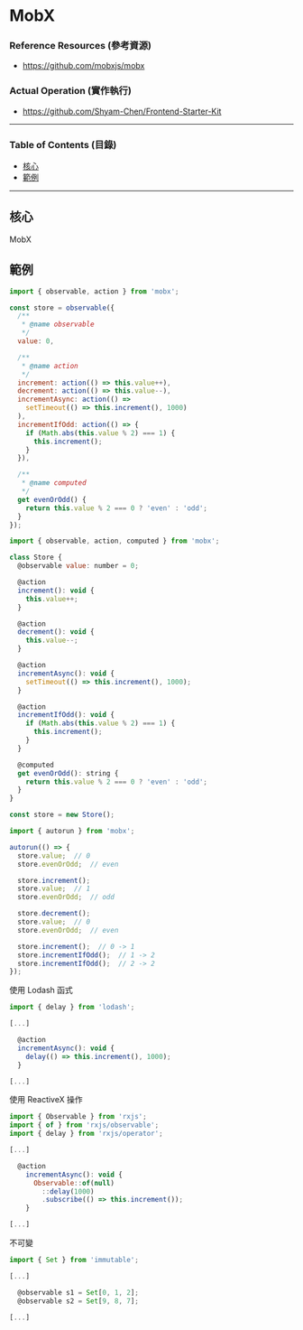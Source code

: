 # MobX

### Reference Resources (參考資源)

* https://github.com/mobxjs/mobx

### Actual Operation (實作執行)

* https://github.com/Shyam-Chen/Frontend-Starter-Kit

***

### Table of Contents (目錄)

* [核心](#核心)
* [範例](#範例)

***

## 核心

MobX

## 範例

```js
import { observable, action } from 'mobx';

const store = observable({
  /**
   * @name observable
   */
  value: 0,

  /**
   * @name action
   */
  increment: action(() => this.value++),
  decrement: action(() => this.value--),
  incrementAsync: action(() =>
    setTimeout(() => this.increment(), 1000)
  ),
  incrementIfOdd: action(() => {
    if (Math.abs(this.value % 2) === 1) {
      this.increment();
    }
  }),

  /**
   * @name computed
   */
  get evenOrOdd() {
    return this.value % 2 === 0 ? 'even' : 'odd';
  }
});
```

```js
import { observable, action, computed } from 'mobx';

class Store {
  @observable value: number = 0;

  @action
  increment(): void {
    this.value++;
  }

  @action
  decrement(): void {
    this.value--;
  }

  @action
  incrementAsync(): void {
    setTimeout(() => this.increment(), 1000);
  }

  @action
  incrementIfOdd(): void {
    if (Math.abs(this.value % 2) === 1) {
      this.increment();
    }
  }

  @computed
  get evenOrOdd(): string {
    return this.value % 2 === 0 ? 'even' : 'odd';
  }
}

const store = new Store();
```

```js
import { autorun } from 'mobx';

autorun(() => {
  store.value;  // 0
  store.evenOrOdd;  // even

  store.increment();
  store.value;  // 1
  store.evenOrOdd;  // odd

  store.decrement();
  store.value;  // 0
  store.evenOrOdd;  // even

  store.increment();  // 0 -> 1
  store.incrementIfOdd();  // 1 -> 2
  store.incrementIfOdd();  // 2 -> 2
});
```

使用 Lodash 函式

```js
import { delay } from 'lodash';

[...]

  @action
  incrementAsync(): void {
    delay(() => this.increment(), 1000);
  }

[...]
```

使用 ReactiveX 操作

```js
import { Observable } from 'rxjs';
import { of } from 'rxjs/observable';
import { delay } from 'rxjs/operator';

[...]

  @action
    incrementAsync(): void {
      Observable::of(null)
        ::delay(1000)
        .subscribe(() => this.increment());
    }

[...]
```

不可變

```js
import { Set } from 'immutable';

[...]

  @observable s1 = Set[0, 1, 2];
  @observable s2 = Set[9, 8, 7];

[...]
```
